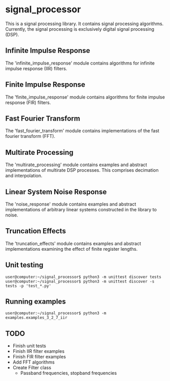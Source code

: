 # signal_processor

This is a signal processing library. It contains signal processing algorithms. Currently, the signal processing is exclusively digital signal processing (DSP).

## Infinite Impulse Response

The 'infinite_impulse_response' module contains algorithms for infinite impulse response (IIR) filters.

## Finite Impulse Response

The 'finite_impulse_response' module contains algorithms for finite impulse response (FIR) filters.

## Fast Fourier Transform

The 'fast_fourier_transform' module contains implementations of the fast fourier transform (FFT).

## Multirate Processing

The 'multirate_processing' module contains examples and abstract implementations of multirate DSP processes. This comprises decimation and interpolation.

## Linear System Noise Response


The 'noise_response' module contains examples and abstract implementations of arbitrary linear systems constructed in the library to noise.
 
## Truncation Effects

The 'truncation_effects' module contains examples and abstract implementations examining the effect of finite register lengths.

## Unit testing

```
user@computer:~/signal_processor$ python3 -m unittest discover tests
user@computer:~/signal_processor$ python3 -m unittest discover -s tests -p 'test_*.py'
```

## Running examples
```
user@computer:~/signal_processor$ python3 -m examples.examples_3_2_7_iir
```

## TODO
- Finish unit tests
- Finish IIR filter examples
- Finish FIR filter examples
- Add FFT algorithms
- Create Filter class
	- Passband frequencies, stopband frequencies
